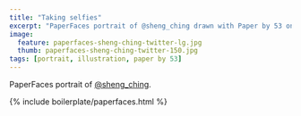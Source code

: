 ```yaml
---
title: "Taking selfies"
excerpt: "PaperFaces portrait of @sheng_ching drawn with Paper by 53 on an iPad."
image: 
  feature: paperfaces-sheng-ching-twitter-lg.jpg
  thumb: paperfaces-sheng-ching-twitter-150.jpg
tags: [portrait, illustration, paper by 53]
---
```


PaperFaces portrait of [@sheng_ching](http://twitter.com/sheng_ching).

{% include boilerplate/paperfaces.html %}